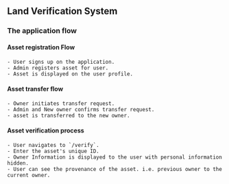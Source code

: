 ## Land Verification System

### The application flow

#### Asset registration Flow

    - User signs up on the application.
    - Admin registers asset for user.
    - Asset is displayed on the user profile.

#### Asset transfer flow

    - Owner initiates transfer request.
    - Admin and New owner confirms transfer request.
    - asset is transferred to the new owner.

#### Asset verification process

    - User navigates to `/verify`.
    - Enter the asset's unique ID.
    - Owner Information is displayed to the user with personal information hidden.
    - User can see the provenance of the asset. i.e. previous owner to the current owner.
